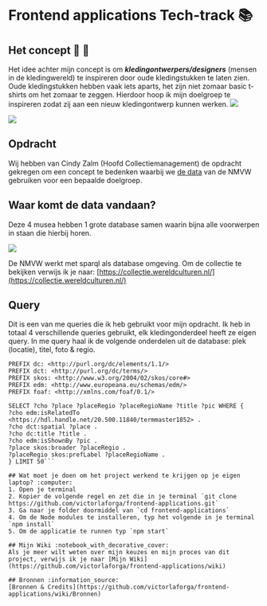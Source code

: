 # Frontend applications Tech-track :books:
## Het concept :shirt: :womans_clothes:

Het idee achter mijn concept is om **_kledingontwerpers/designers_** (mensen in de kledingwereld) te inspireren door oude kledingstukken te laten zien. Oude kledingstukken hebben vaak iets aparts, het zijn niet zomaar basic t-shirts om het zomaar te zeggen. Hierdoor hoop ik mijn doelgroep te inspireren zodat zij aan een nieuw kledingontwerp kunnen werken.
![](https://user-images.githubusercontent.com/37700441/67013246-16198080-f0f3-11e9-9d19-3ab7ef7e11f4.png)

![](https://user-images.githubusercontent.com/37700441/67942928-3fe5a380-fbd9-11e9-9b74-131a31d84a5b.png)

## Opdracht 
Wij hebben van Cindy Zalm (Hoofd Collectiemanagement) de opdracht gekregen om een concept te bedenken waarbij we [de data](https://collectie.wereldculturen.nl/) van de NMVW gebruiken voor een bepaalde doelgroep.


## Waar komt de data vandaan?
Deze 4 musea hebben 1 grote database samen waarin bijna alle voorwerpen in staan die hierbij horen.

![](https://user-images.githubusercontent.com/37700441/67966655-91efee80-fc04-11e9-9d4b-543a5d4df321.png)

De NMVW werkt met sparql als database omgeving.
Om de collectie te bekijken verwijs ik je naar: [https://collectie.wereldculturen.nl/](https://collectie.wereldculturen.nl/)

## Query
Dit is een van me queries die ik heb gebruikt voor mijn opdracht. Ik heb in totaal 4 verschillende queries gebruikt, elk kledingonderdeel heeft ze eigen query. In me query haal ik de volgende onderdelen uit de database: plek (locatie), titel, foto & regio.

```PREFIX rdf: <http://www.w3.org/1999/02/22-rdf-syntax-ns#>
PREFIX dc: <http://purl.org/dc/elements/1.1/>
PREFIX dct: <http://purl.org/dc/terms/>
PREFIX skos: <http://www.w3.org/2004/02/skos/core#>
PREFIX edm: <http://www.europeana.eu/schemas/edm/>
PREFIX foaf: <http://xmlns.com/foaf/0.1/>

SELECT ?cho ?place ?placeRegio ?placeRegioName ?title ?pic WHERE {
?cho edm:isRelatedTo <https://hdl.handle.net/20.500.11840/termmaster1852> .
?cho dct:spatial ?place .
?cho dc:title ?title .
?cho edm:isShownBy ?pic .
?place skos:broader ?placeRegio .
?placeRegio skos:prefLabel ?placeRegioName .
} LIMIT 50```

## Wat moet je doen om het project werkend te krijgen op je eigen laptop? :computer:
1. Open je terminal
2. Kopier de volgende regel en zet die in je terminal `git clone https://github.com/victorlaforga/frontend-applications.git`
3. Ga naar je folder doormiddel van `cd frontend-applications`
4. Om de Node modules te installeren, typ het volgende in je terminal `npm install`
5. Om de applicatie te runnen typ `npm start`

## Mijn Wiki :notebook_with_decorative_cover:
Als je meer wilt weten over mijn keuzes en mijn proces van dit project, verwijs ik je naar [Mijn Wiki](https://github.com/victorlaforga/frontend-applications/wiki)

## Bronnen :information_source:
[Bronnen & Credits](https://github.com/victorlaforga/frontend-applications/wiki/Bronnen)


